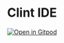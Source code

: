 # Clint IDE

[![Open in Gitpod](https://gitpod.io/button/open-in-gitpod.svg)](https://gitpod.io/#https://github.com/clint-ide/clint-ide)

